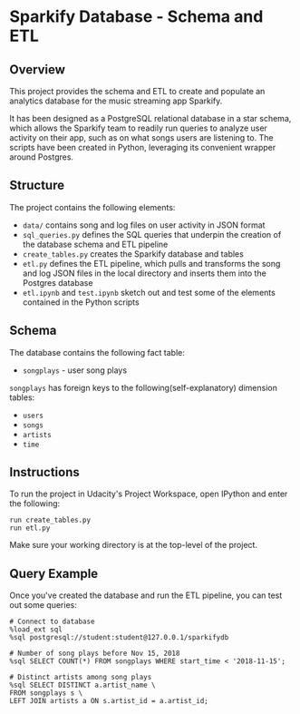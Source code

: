 # Sparkify Database - Schema and ETL

## Overview

This project provides the schema and ETL to create and populate an analytics database for the music streaming app Sparkify.

It has been designed as a PostgreSQL relational database in a star schema, which allows the Sparkify team to readily run queries to analyze user activity on their app, such as on what songs users are listening to. The scripts have been created in Python, leveraging its convenient wrapper around Postgres.

## Structure

The project contains the following elements:
* `data/` contains song and log files on user activity in JSON format
* `sql_queries.py` defines the SQL queries that underpin the creation of the database schema and ETL pipeline
* `create_tables.py` creates the Sparkify database and tables
* `etl.py` defines the ETL pipeline, which pulls and transforms the song and log JSON files in the local directory and inserts them into the Postgres database
* `etl.ipynb` and `test.ipynb` sketch out and test some of the elements contained in the Python scripts

## Schema

The database contains the following fact table:
* `songplays` - user song plays

`songplays` has foreign keys to the following(self-explanatory) dimension tables:
* `users`
* `songs`
* `artists`
* `time`

## Instructions

To run the project in Udacity's Project Workspace, open IPython and enter the following:

```
run create_tables.py
run etl.py
```

Make sure your working directory is at the top-level of the project.

## Query Example

Once you've created the database and run the ETL pipeline, you can test out some queries:

```
# Connect to database
%load_ext sql
%sql postgresql://student:student@127.0.0.1/sparkifydb

# Number of song plays before Nov 15, 2018
%sql SELECT COUNT(*) FROM songplays WHERE start_time < '2018-11-15';

# Distinct artists among song plays
%sql SELECT DISTINCT a.artist_name \
FROM songplays s \
LEFT JOIN artists a ON s.artist_id = a.artist_id;
```
